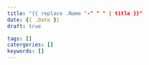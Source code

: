 ```yaml
---
title: "{{ replace .Name "-" " " | title }}"
date: {{ .Date }}
draft: true

tags: []
catergories: []
keywords: []
---
```


